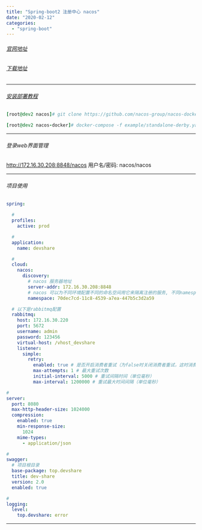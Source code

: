 ```yaml
---
title: "Spring-boot2 注册中心 nacos"
date: "2020-02-12"
categories: 
  - "spring-boot"
---
```


###### [官网地址](https://nacos.io/zh-cn/ "官网地址")

###### [下载地址](https://github.com/alibaba/nacos/releases "下载地址")

* * *

###### [安装部署教程](https://nacos.io/zh-cn/docs/quick-start-docker.html "安装部署教程")

```ruby
[root@dev2 nacos]# git clone https://github.com/nacos-group/nacos-docker.git && cd nacos-docker/

[root@dev2 nacos-docker]# docker-compose -f example/standalone-derby.yaml up -d
```

* * *

###### 登录web界面管理

http://172.16.30.208:8848/nacos 用户名/密码: nacos/nacos

* * *

###### 项目使用

```yml
spring:

  #
  profiles:
    active: prod

  #
  application:
    name: devshare

  #
  cloud:
    nacos:
      discovery:
        # nacos 服务器地址
        server-addr: 172.16.30.208:8848
        # nacos 可以为不同环境配置不同的命名空间用它来隔离注册的服务, 不同namespace下的微服务，不会有影响
        namespace: 70dec7cd-11c8-4539-a7ea-447b5c3d2a59

  # 以下是rabbitmq配置
  rabbitmq:
    host: 172.16.30.220
    port: 5672
    username: admin
    password: 123456
    virtual-host: /vhost_devshare
    listener:
      simple:
        retry:
          enabled: true # 是否开启消费者重试（为false时关闭消费者重试，这时消费端代码异常会一直重复收到消息）
          max-attempts: 1 # 最大重试次数
          initial-interval: 5000 # 重试间隔时间（单位毫秒）
          max-interval: 1200000 # 重试最大时间间隔（单位毫秒）

#
server:
  port: 8080
  max-http-header-size: 1024000
  compression:
    enabled: true
    min-response-size:
      1024
    mime-types:
      - application/json

#
swagger:
  # 项目根目录
  base-package: top.devshare
  title: dev-share
  version: 2.0
  enabled: true

#
logging:
  level:
    top.devshare: error
```

* * *
